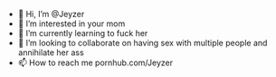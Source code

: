 - 👋 Hi, I’m @Jeyzer
- 👀 I’m interested in your mom
- 🌱 I’m currently learning to fuck her
- 💞️ I’m looking to collaborate on having sex with multiple people and annihilate her ass
- 📫 How to reach me pornhub.com/Jeyzer

<!---
Jeyzer/Jeyzer is a ✨ special ✨ repository because its `README.md` (this file) appears on your GitHub profile.
You can click the Preview link to take a look at your changes.
--->
